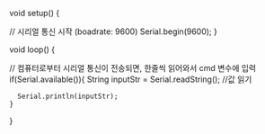 void setup() {
  
  // 시리얼 통신 시작 (boadrate: 9600)
  Serial.begin(9600);
}

void loop() {

  // 컴퓨터로부터 시리얼 통신이 전송되면, 한줄씩 읽어와서 cmd 변수에 입력
  if(Serial.available()){
    String inputStr = Serial.readString(); //값 읽기

      Serial.println(inputStr);
    }
  }